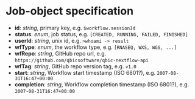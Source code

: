# Job-object specification

- **id**: _string_, primary key, e.g. `$workflow.sessionId`
- **status**: _enum_, job status, e.g. `[CREATED, RUNNING, FAILED, FINISHED]`
- **userId**: _string_, unix id, e.g. `>whoami -> result`
- **wfType**: _enum_, the workflow type, e.g. `[RNASEQ, WXS, WGS, ...]`
- **wfRepo**: _string_, GitHub repo url, e.g. `https://github.com/qbicsoftware/qbic-nextflow-api` 
- **wfTag**: _string_, GitHub repo version tag, e.g. `v1.0`
- **start**: _string_, Workflow start timestamp (ISO 6801?), e.g. `2007-08-31T16:47+00:00`
- **completion**: _string_, Workflow completion timestamp (ISO 6801?), e.g. `2007-08-31T16:47+00:00`